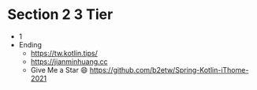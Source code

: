 # Section 2 3 Tier
* 1
* Ending
  * https://tw.kotlin.tips/
  * https://jianminhuang.cc
  * Give Me a Star 😄  https://github.com/b2etw/Spring-Kotlin-iThome-2021
